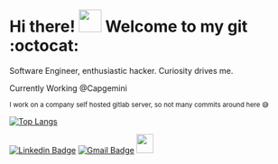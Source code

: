 # Hi there! <img src="https://c.tenor.com/nebZyl8oN7IAAAAi/wave-hello.gif" width="40" height="40"/> Welcome to my git :octocat:

Software Engineer, enthusiastic hacker. Curiosity drives me.

Currently Working @Capgemini

 <sup>I work on a company self hosted gitlab server, so not many commits around here 😅<sup>

[![Top Langs](https://github-readme-stats.vercel.app/api/top-langs/?username=douglaschalegre&layout=compact)](https://github.com/anuraghazra/github-readme-stats)

[![Linkedin Badge](https://img.shields.io/badge/-LinkedIn-blue?style=flat-square&logo=Linkedin&logoColor=white&link=hhttps://www.linkedin.com/in/douglaschalegre//)](https://www.linkedin.com/in/douglaschalegre)
[![Gmail Badge](https://img.shields.io/badge/-Gmail-c14438?style=flat-square&logo=Gmail&logoColor=white&link=mailto:douglas.chalegre@gmail.com)](mailto:douglas.chalegre@gmail.com)
<img src="https://c.tenor.com/NeJfHqkmdMIAAAAi/tux-linux-penguin.gif" width="30" height="34"/>
